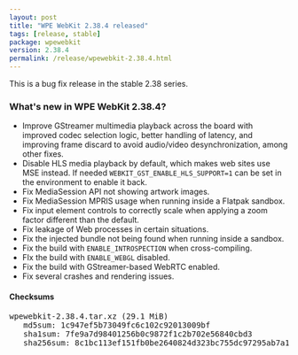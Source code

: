 ```yaml
---
layout: post
title: "WPE WebKit 2.38.4 released"
tags: [release, stable]
package: wpewebkit
version: 2.38.4
permalink: /release/wpewebkit-2.38.4.html
---
```


This is a bug fix release in the stable 2.38 series.

### What's new in WPE WebKit 2.38.4?

- Improve GStreamer multimedia playback across the board with improved
  codec selection logic, better handling of latency, and improving
  frame discard to avoid audio/video desynchronization, among other
  fixes.
- Disable HLS media playback by default, which makes web sites use MSE
  instead. If needed `WEBKIT_GST_ENABLE_HLS_SUPPORT=1` can be set in the
  environment to enable it back.
- Fix MediaSession API not showing artwork images.
- Fix MediaSession MPRIS usage when running inside a Flatpak sandbox.
- Fix input element controls to correctly scale when applying a zoom
  factor different than the default.
- Fix leakage of Web processes in certain situations.
- Fix the injected bundle not being found when running inside a sandbox.
- Fix the build with `ENABLE_INTROSPECTION` when cross-compiling.
- FIx the build with `ENABLE_WEBGL` disabled.
- Fix the build with GStreamer-based WebRTC enabled.
- Fix several crashes and rendering issues.

#### Checksums

<pre>
wpewebkit-2.38.4.tar.xz (29.1 MiB)
   md5sum: 1c947ef5b73049fc6c102c92013009bf
   sha1sum: 7fe9a7d98401256b0c9872f1c2b702e56840cbd3
   sha256sum: 8c1bc113ef151fb0be2640824d323bc755dc97295ab7a1bc05e7ec589937a07b
</pre>
